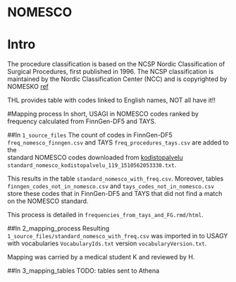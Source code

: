 # NOMESCO

# Intro
The procedure classification is based on the NCSP Nordic Classification of Surgical Procedures, first published in 1996. The NCSP classification is maintained by the Nordic Classification Center (NCC) and is copyrighted by NOMESKO [ref](
https://koodistopalvelu.kanta.fi/codeserver/pages/classification-view-page.xhtml?classificationKey=57&versionKey=119)

THL provides table with codes linked to English names, NOT all have it!!


#Mapping process
In short, USAGI in NOMESCO codes ranked by frequency calculated from  FinnGen-DF5 and TAYS. 

##In `1_source_files`
The count of codes in FinnGen-DF5 `freq_nomesco_finngen.csv` and TAYS `freq_procedures_tays.csv` are added to the  
 standard NOMESCO codes downloaded from [kodistopalvelu](https://koodistopalvelu.kanta.fi/codeserver/pages/classification-view-page.xhtml?classificationKey=57&versionKey=119) `standard_nomesco_kodistopalvelu_119_1510562053330.txt`.

 This results in the table `standard_nomesco_with_freq.csv`. Moreover, tables  `finngen_codes_not_in_nomesco.csv` and `tays_codes_not_in_nomesco.csv` store these codes that in FinnGen-DF5 and TAYS that did not find a match on the NOMESCO standard.

 This process is detailed in `frequencies_from_tays_and_FG.rmd/html`.


##In 2_mapping_process
Resulting `1_source_files/standard_nomesco_with_freq.csv` was imported in to USAGY with vocabularies `VocabularyIds.txt` version `vocabularyVersion.txt`.

Mapping was carried by a medical student K and reviewed by H.

##In 3_mapping_tables
TODO: tables sent to Athena
